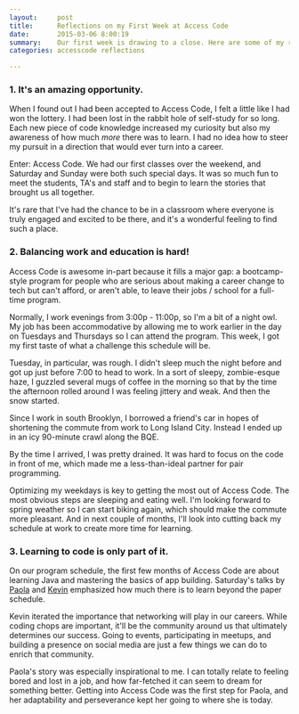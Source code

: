 ```yaml
---
layout:     post
title:      Reflections on my First Week at Access Code
date:       2015-03-06 8:00:19
summary:    Our first week is drawing to a close. Here are some of my reflections.
categories: accesscode reflections

---
```


### 1. It's an amazing opportunity.
<p>When I found out I had been accepted to Access Code, I felt a little like I had won the lottery. I had been lost in the rabbit hole of self-study for so long. Each new piece of code knowledge increased my curiosity but also my awareness of how much <i>more</i> there was to learn. I had no idea how to steer my pursuit in a direction that would ever turn into a career. </p>

<p>Enter: Access Code. We had our first classes over the weekend, and Saturday and Sunday were both such special days. It was so much fun to meet the students, TA's and staff and to begin to learn the stories that brought us all together.</p>

<p>It's rare that I've had the chance to be in a classroom where everyone is truly engaged and excited to be there, and it's a wonderful feeling to find such a place. </p>

### 2. Balancing work and education is hard!

<p>Access Code is awesome in-part because it fills a major gap: a bootcamp-style program for people who are serious about making a career change to tech but can't afford, or aren't able, to leave their jobs / school for a full-time program.</p>

<p>Normally, I work evenings from 3:00p - 11:00p, so I'm a bit of a night owl. My job has been accommodative by allowing me to work earlier in the day on Tuesdays and Thursdays so I can attend the program. This week, I got my first taste of what a challenge this schedule will be.</p>

<p>Tuesday, in particular, was rough. I didn't sleep much the night before and got up just before 7:00 to head to work. In a sort of sleepy, zombie-esque haze, I guzzled several mugs of coffee in the morning so that by the time the afternoon rolled around I was feeling jittery and weak. And then the snow started.</p>

<p>Since I work in south Brooklyn, I borrowed a friend's car in hopes of shortening the commute from work to Long Island City. Instead I ended up in an icy 90-minute crawl along the BQE.<p>

<p>By the time I arrived, I was pretty drained. It was hard to focus on the code in front of me, which made me a less-than-ideal partner for pair programming.</p>

<p>Optimizing my weekdays is key to getting the most out of Access Code. The most obvious steps are sleeping and eating well. I'm looking forward to spring weather so I can start biking again, which should make the commute more pleasant. And in next couple of months, I'll look into cutting back my schedule at work to create more time for learning.</p>

### 3. Learning to code is only part of it.

<p>On our program schedule, the first few months of Access Code are about learning Java and mastering the basics of app building. Saturday's talks by <a href="https://twitter.com/PaolaNotPaolo">Paola</a> and <a href="https://twitter.com/kpgalligan">Kevin</a> emphasized how much there is to learn beyond the paper schedule.</p>

<p>Kevin iterated the importance that networking will play in our careers. While coding chops are important, it'll be the community around us that ultimately determines our success. Going to events, participating in meetups, and building a presence on social media are just a few things we can do to enrich that community.</p>

<p>Paola's story was especially inspirational to me. I can totally relate to feeling bored and lost in a job, and how far-fetched it can seem to dream for something better. Getting into Access Code was the first step for Paola, and her adaptability and perseverance kept her going to where she is today.</p>
